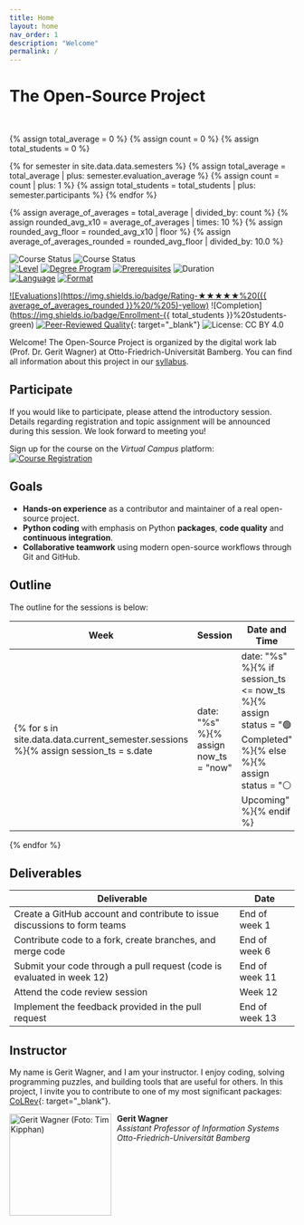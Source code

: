 ```yaml
---
title: Home
layout: home
nav_order: 1
description: "Welcome"
permalink: /
---
```


# The Open-Source Project

<br>

{% assign total_average = 0 %}
{% assign count = 0 %}
{% assign total_students = 0 %}

{% for semester in site.data.data.semesters %}
  {% assign total_average = total_average | plus: semester.evaluation_average %}
  {% assign count = count | plus: 1 %}
  {% assign total_students = total_students | plus: semester.participants %}
{% endfor %}

{% assign average_of_averages = total_average | divided_by: count %}
{% assign rounded_avg_x10 = average_of_averages | times: 10 %}
{% assign rounded_avg_floor = rounded_avg_x10 | floor %}
{% assign average_of_averages_rounded = rounded_avg_floor | divided_by: 10.0 %}

<!-- ![Course Status](https://img.shields.io/badge/Current%20course-Winter%20semester%202024/25-yellow) -->
![Course Status](https://img.shields.io/badge/Current%20course-Summer%20semester%202025-green) ![Course Status](https://img.shields.io/badge/Upcoming%20course-Winter%20semester%202025/26-green)<br>
[![Level](https://img.shields.io/badge/Level-Bachelor-blue)](https://digital-work-lab.github.io/open-source-project/docs/syllabus.html)
[![Degree Program](https://img.shields.io/badge/Degree%20Program-WI%20|%20ISM-blue)](https://digital-work-lab.github.io/open-source-project/docs/syllabus.html)
[![Prerequisites](https://img.shields.io/badge/Prerequisites-InfEinf%20|%20EiAPS%20&%20JaP-blue)](https://digital-work-lab.github.io/open-source-project/docs/syllabus.html)
![Duration](https://img.shields.io/badge/Work%20load-180h%20(6%20ECTS)-blue)<br>
[![Language](https://img.shields.io/badge/Language-Sessions%20in%20German,%20Materials%20in%20English-blue)](https://digital-work-lab.github.io/open-source-project/docs/syllabus.html)
[![Format](https://img.shields.io/badge/Format-Sessions%20on--site%20,%20Group--work%20anywhere-blue)](https://digital-work-lab.github.io/open-source-project/docs/syllabus.html)<br>
<!-- ![Offered by: Digital Work at Otto-Friedrich-Universität Bamberg](https://img.shields.io/badge/Offered%20by-%20Digital%20Work%20(Otto--Friedrich--Universit%C3%A4t%20Bamberg)-blue) -->
[![Evaluations](https://img.shields.io/badge/Rating-★★★★★%20({{ average_of_averages_rounded }}%20/%205)-yellow)](https://digital-work-lab.github.io/open-source-project/docs/evaluations.html) 
![Completion](https://img.shields.io/badge/Enrollment-{{ total_students }}%20students-green)
[![Peer-Reviewed Quality](https://img.shields.io/badge/Pedagogical%20Foundations-Peer%20Reviewed-green)](https://digital-work-lab.github.io/open-source-project/docs/syllabus.html#teaching-approach){: target="_blank"}
![License: CC BY 4.0](https://img.shields.io/badge/License-CC%20BY%204.0-green.svg)

Welcome!
The Open-Source Project is organized by the digital work lab (Prof. Dr. Gerit Wagner) at Otto-Friedrich-Universität Bamberg.
You can find all information about this project in our [syllabus](docs/syllabus.html).

<!-- 
{: .info }
> **Info**
> We are currently updating the content for the upcoming winter semester (2024/25). You can find the dates and times for the sessions in the table below.


[![Completion Rate](https://img.shields.io/badge/Completion%20Rate-95%25-brightgreen)](https://example.com){: target="_blank"}

[![5 Stars](https://img.shields.io/badge/Rating-★★★★★-yellow)](https://example.com){: target="_blank"}
> "I loved the structured approach to Python programming. The challenges really pushed my understanding."
> — Alex, Python Beginner
-->

## Participate

If you would like to participate, please attend the introductory session.
Details regarding registration and topic assignment will be announced during this session.
We look forward to meeting you!

Sign up for the course on the *Virtual Campus* platform: [![Course Registration](https://img.shields.io/badge/Sign%20up%20-Click%20Here-blue)](https://vc.uni-bamberg.de/course/view.php?id=71962)

## Goals

- **Hands-on experience** as a contributor and maintainer of a real open-source project.
- **Python coding** with emphasis on Python **packages**, **code quality** and **continuous integration**.
- **Collaborative teamwork** using modern open-source workflows through Git and GitHub.

## Outline

The outline for the sessions is below:

<!-- 
| Week | Session                                              | Date and Time                                         | Location                  | Status |
| ---- | ---------------------------------------------------- | ----------------------------------------------------- | ------------------------- | ------ |
| 1    | [Finding the topic](docs/week_1_topic.html)          | April 23, 12.00-14.00                                 | WE5 04.003                |{% assign d='2025-04-23' | date: "%s" %}{% assign now='now' | date: "%s" %}{% if d <= now %}🟢 Completed{% else %}⚪ Upcoming{% endif %} |
| 2    | [Introduction to Git](docs/week_2_git.html)          | May 2, 08.00-12.00                                    | WE5 01.003                |{% assign d='2025-05-02' | date: "%s" %}{% assign now='now' | date: "%s" %}{% if d <= now %}🟢 Completed{% else %}⚪ Upcoming{% endif %} |
| 3    | [Introduction to Python](docs/week_3_python.html)    | May 8, 12.00-16.00  <br> May 9, 08.00-12.00           | WE5 01.004 <br> WE5 01.003 <br> WE5 01.003|{% assign d='2025-05-08' | date: "%s" %}{% assign now='now' | date: "%s" %}{% if d <= now %}🟢 Completed{% else %}⚪ Upcoming{% endif %} |
| 5    | [Best practices](docs/week_5_best_practices.html)    | May 22, 12.00-14.00                                   | WE5 01.004                |{% assign d='2025-05-09' | date: "%s" %}{% assign now='now' | date: "%s" %}{% if d <= now %}🟢 Completed{% else %}⚪ Upcoming{% endif %} |
| 6-11 | [Group work](docs/week_6-11_group_work.html)         | On demand                                             | WE5 01.081                |{% assign d='2025-05-22' | date: "%s" %}{% assign now='now' | date: "%s" %}{% if d <= now %}🟢 Completed{% else %}⚪ Upcoming{% endif %} |
| 12   | [Code review session](docs/week_12_code_review.html) | TBA                                                   | TBA                       |{% assign d='2025-07-10' | date: "%s" %}{% assign now='now' | date: "%s" %}{% if d <= now %}🟢 Completed{% else %}⚪ Upcoming{% endif %} |
-->

| Week | Session | Date and Time | Location | Status |
|------|---------|----------------|----------|--------|
{% for s in site.data.data.current_semester.sessions %}{% assign session_ts = s.date | date: "%s" %}{% assign now_ts = "now" | date: "%s" %}{% if session_ts <= now_ts %}{% assign status = "🟢 Completed" %}{% else %}{% assign status = "⚪ Upcoming" %}{% endif %}| {{ s.week }} | [{{ s.title }}]({{ s.details_url }}) | {{ s.date_formatted }} | {{ s.location }} | {{ status }} |
{% endfor %}

## Deliverables

| Deliverable                                                                           | Date            |
| ------------------------------------------------------------------------------------- | --------------- |
| Create a GitHub account and contribute to issue discussions to form teams             | End of week 1   |
| Contribute code to a fork, create branches, and merge code                            | End of week 6   |
| Submit your code through a pull request (code is evaluated in week 12)                | End of week 11  |
| Attend the code review session                                                        | Week 12         |
| Implement the feedback provided in the pull request                                   | End of week 13  |

## Instructor

My name is Gerit Wagner, and I am your instructor. I enjoy coding, solving programming puzzles, and building tools that are useful for others. In this project, I invite you to contribute to one of my most significant packages: [CoLRev](https://github.com/CoLRev-Environment/colrev){: target="_blank"}. 

<img src="assets/gerit_wagner.jpg" alt="Gerit Wagner (Foto: Tim Kipphan)" style="height: 180px; float: left; padding-right: 10px;">

**Gerit Wagner**  
*Assistant Professor of Information Systems*  
*Otto-Friedrich-Universität Bamberg*

<br style="clear:both">
